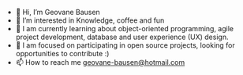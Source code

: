 - 👋 Hi, I’m Geovane Bausen
- 👀 I’m interested in Knowledge, coffee and fun
- 🌱  I am currently learning about object-oriented programming, agile project development, database and user experience (UX) design.
- 💞️  I am focused on participating in open source projects, looking for opportunities to contribute :)
- 📫 How to reach me geovane-bausen@hotmail.com

<!---
GeovaneBausen2023/GeovaneBausen2023 is a ✨ special ✨ repository because its `README.md` (this file) appears on your GitHub profile.
You can click the Preview link to take a look at your changes.
--->
